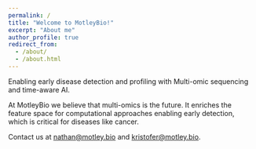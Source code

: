 ```yaml
---
permalink: /
title: "Welcome to MotleyBio!"
excerpt: "About me"
author_profile: true
redirect_from: 
  - /about/
  - /about.html
---
```


Enabling early disease detection and profiling with Multi-omic sequencing and time-aware AI.

At MotleyBio we believe that multi-omics is the future. It enriches the feature space for computational approaches enabling early detection, which is critical for diseases like cancer.

Contact us at nathan@motley.bio and kristofer@motley.bio.
